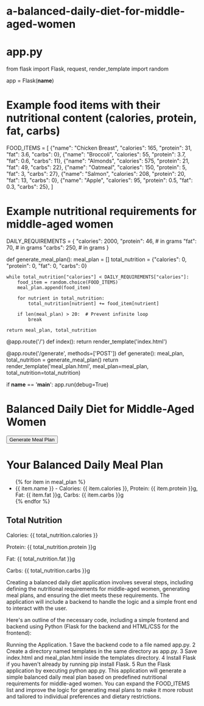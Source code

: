 # a-balanced-daily-diet-for-middle-aged-women
# app.py
from flask import Flask, request, render_template
import random

app = Flask(__name__)

# Example food items with their nutritional content (calories, protein, fat, carbs)
FOOD_ITEMS = [
    {"name": "Chicken Breast", "calories": 165, "protein": 31, "fat": 3.6, "carbs": 0},
    {"name": "Broccoli", "calories": 55, "protein": 3.7, "fat": 0.6, "carbs": 11},
    {"name": "Almonds", "calories": 575, "protein": 21, "fat": 49, "carbs": 22},
    {"name": "Oatmeal", "calories": 150, "protein": 5, "fat": 3, "carbs": 27},
    {"name": "Salmon", "calories": 208, "protein": 20, "fat": 13, "carbs": 0},
    {"name": "Apple", "calories": 95, "protein": 0.5, "fat": 0.3, "carbs": 25},
]

# Example nutritional requirements for middle-aged women
DAILY_REQUIREMENTS = {
    "calories": 2000,
    "protein": 46,  # in grams
    "fat": 70,  # in grams
    "carbs": 250,  # in grams
}

def generate_meal_plan():
    meal_plan = []
    total_nutrition = {"calories": 0, "protein": 0, "fat": 0, "carbs": 0}

    while total_nutrition["calories"] < DAILY_REQUIREMENTS["calories"]:
        food_item = random.choice(FOOD_ITEMS)
        meal_plan.append(food_item)

        for nutrient in total_nutrition:
            total_nutrition[nutrient] += food_item[nutrient]

        if len(meal_plan) > 20:  # Prevent infinite loop
            break

    return meal_plan, total_nutrition

@app.route('/')
def index():
    return render_template('index.html')

@app.route('/generate', methods=['POST'])
def generate():
    meal_plan, total_nutrition = generate_meal_plan()
    return render_template('meal_plan.html', meal_plan=meal_plan, total_nutrition=total_nutrition)

if __name__ == '__main__':
    app.run(debug=True)
<!DOCTYPE html>
<html>
<head>
    <title>Balanced Daily Diet</title>
</head>
<body>
    <h1>Balanced Daily Diet for Middle-Aged Women</h1>
    <form action="/generate" method="post">
        <button type="submit">Generate Meal Plan</button>
    </form>
</body>
</html>
<!DOCTYPE html>
<html>
<head>
    <title>Your Meal Plan</title>
</head>
<body>
    <h1>Your Balanced Daily Meal Plan</h1>
    <ul>
        {% for item in meal_plan %}
            <li>{{ item.name }} - Calories: {{ item.calories }}, Protein: {{ item.protein }}g, Fat: {{ item.fat }}g, Carbs: {{ item.carbs }}g</li>
        {% endfor %}
    </ul>
    <h2>Total Nutrition</h2>
    <p>Calories: {{ total_nutrition.calories }}</p>
    <p>Protein: {{ total_nutrition.protein }}g</p>
    <p>Fat: {{ total_nutrition.fat }}g</p>
    <p>Carbs: {{ total_nutrition.carbs }}g</p>
</body>
</html>

Creating a balanced daily diet application involves several steps, including defining the nutritional requirements for middle-aged women, generating meal plans, and ensuring the diet meets these requirements. The application will include a backend to handle the logic and a simple front end to interact with the user.

Here's an outline of the necessary code, including a simple frontend and backend using Python (Flask for the backend and HTML/CSS for the frontend):

Running the Application.
1 Save the backend code to a file named app.py.
2 Create a directory named templates in the same directory as app.py.
3 Save index.html and meal_plan.html inside the templates directory.
4 Install Flask if you haven't already by running pip install Flask.
5 Run the Flask application by executing python app.py.
This application will generate a simple balanced daily meal plan based on predefined nutritional requirements for middle-aged women. You can expand the FOOD_ITEMS list and improve the logic for generating meal plans to make it more robust and tailored to individual preferences and dietary restrictions.
